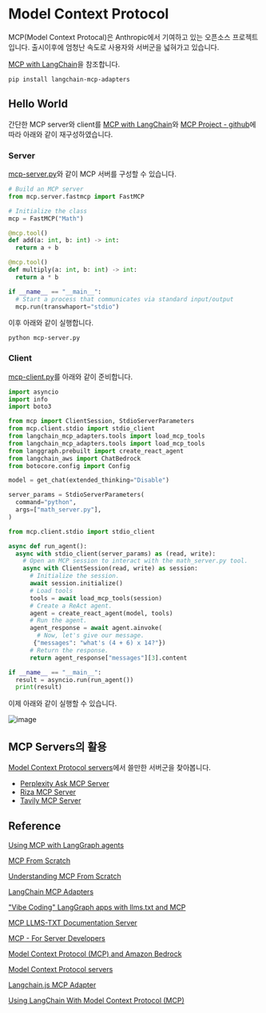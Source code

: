 # Model Context Protocol

MCP(Model Context Protocal)은 Anthropic에서 기여하고 있는 오픈소스 프로젝트입니다. 출시이후에 엄청난 속도로 사용자와 서버군을 넓혀가고 있습니다.

[MCP with LangChain](https://tirendazacademy.medium.com/mcp-with-langchain-cabd6199e0ac)을 참조합니다.

```text
pip install langchain-mcp-adapters
```

## Hello World

간단한 MCP server와 client를 [MCP with LangChain](https://tirendazacademy.medium.com/mcp-with-langchain-cabd6199e0ac)와 [MCP Project - github](https://github.com/TirendazAcademy/MCP-Projects)에 따라 아래와 같이 재구성하였습니다. 

### Server

[mcp-server.py](./mcp-hello-world/mcp-server.py)와 같이 MCP 서버를 구성할 수 있습니다. 

```python
# Build an MCP server
from mcp.server.fastmcp import FastMCP 

# Initialize the class
mcp = FastMCP("Math")

@mcp.tool()
def add(a: int, b: int) -> int:
  return a + b

@mcp.tool()
def multiply(a: int, b: int) -> int:
  return a * b

if __name__ == "__main__":
  # Start a process that communicates via standard input/output
  mcp.run(transwhaport="stdio")
```

이후 아래와 같이 실행합니다.

```text
python mcp-server.py
```

### Client

[mcp-client.py](./mcp-hello-world/mcp-client.py)를 아래와 같이 준비합니다. 


```python
import asyncio
import info
import boto3

from mcp import ClientSession, StdioServerParameters
from mcp.client.stdio import stdio_client
from langchain_mcp_adapters.tools import load_mcp_tools
from langchain_mcp_adapters.tools import load_mcp_tools
from langgraph.prebuilt import create_react_agent
from langchain_aws import ChatBedrock
from botocore.config import Config

model = get_chat(extended_thinking="Disable")

server_params = StdioServerParameters(
  command="python",
  args=["math_server.py"],
)

from mcp.client.stdio import stdio_client

async def run_agent():
  async with stdio_client(server_params) as (read, write):
    # Open an MCP session to interact with the math_server.py tool.
    async with ClientSession(read, write) as session:
      # Initialize the session.
      await session.initialize()
      # Load tools
      tools = await load_mcp_tools(session)
      # Create a ReAct agent.
      agent = create_react_agent(model, tools)
      # Run the agent.
      agent_response = await agent.ainvoke(
        # Now, let's give our message.
       {"messages": "what's (4 + 6) x 14?"})
      # Return the response.
      return agent_response["messages"][3].content

if __name__ == "__main__":
  result = asyncio.run(run_agent())
  print(result)
```

이제 아래와 같이 실행할 수 있습니다.

![image](https://github.com/user-attachments/assets/2123c337-3f52-44fc-813c-e3a19cdea26e)



## MCP Servers의 활용

[Model Context Protocol servers](https://github.com/modelcontextprotocol/servers)에서 쓸만한 서버군을 찾아봅니다. 

- [Perplexity Ask MCP Server](https://github.com/ppl-ai/modelcontextprotocol)
- [Riza MCP Server](https://github.com/riza-io/riza-mcp)
- [Tavily MCP Server](https://github.com/tavily-ai/tavily-mcp)


## Reference 

[Using MCP with LangGraph agents](https://www.youtube.com/watch?v=OX89LkTvNKQ)

[MCP From Scratch](https://mirror-feeling-d80.notion.site/MCP-From-Scratch-1b9808527b178040b5baf83a991ed3b2)


[Understanding MCP From Scratch](https://www.youtube.com/watch?v=CDjjaTALI68)

[LangChain MCP Adapters](https://github.com/langchain-ai/langchain-mcp-adapters)


["Vibe Coding" LangGraph apps with llms.txt and MCP](https://www.youtube.com/watch?v=fk2WEVZfheI)

[MCP LLMS-TXT Documentation Server](https://github.com/langchain-ai/mcpdoc)



[MCP - For Server Developers](https://modelcontextprotocol.io/quickstart/server)

[Model Context Protocol (MCP) and Amazon Bedrock](https://community.aws/content/2uFvyCPQt7KcMxD9ldsJyjZM1Wp/model-context-protocol-mcp-and-amazon-bedrock)

[Model Context Protocol servers](https://github.com/modelcontextprotocol/servers)

[Langchain.js MCP Adapter](https://www.linkedin.com/posts/langchain_mcp-adapters-released-introducing-our-activity-7308925375160467457-_BPL/?utm_source=share&utm_medium=member_android&rcm=ACoAAA5jTp0BX-JuOkof3Ak56U3VlXjQVT43NzQ)

[Using LangChain With Model Context Protocol (MCP)](https://cobusgreyling.medium.com/using-langchain-with-model-context-protocol-mcp-e89b87ee3c4c)

  
